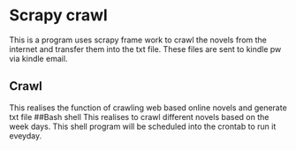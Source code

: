 # Scrapy crawl 
This is a program uses scrapy frame work to crawl the novels from the internet and transfer them into the txt file. These files are sent to kindle pw via kindle email.
## Crawl
This realises the function of crawling web based online novels and generate txt file
##Bash shell
This realises to crawl different novels based on the week days. This shell program will be scheduled into the crontab to run it eveyday.